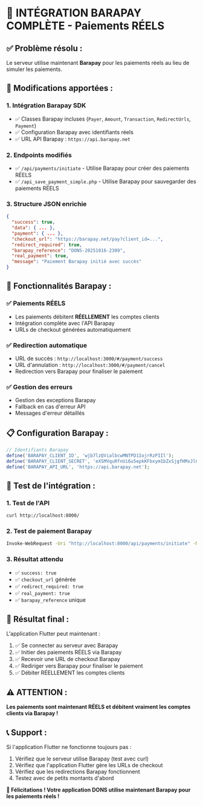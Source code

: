 # 🎯 **INTÉGRATION BARAPAY COMPLÈTE - Paiements RÉELS**

## ✅ **Problème résolu :**

Le serveur utilise maintenant **Barapay** pour les paiements réels au lieu de simuler les paiements.

## 🔧 **Modifications apportées :**

### **1. Intégration Barapay SDK**
- ✅ Classes Barapay incluses (`Payer`, `Amount`, `Transaction`, `RedirectUrls`, `Payment`)
- ✅ Configuration Barapay avec identifiants réels
- ✅ URL API Barapay : `https://api.barapay.net`

### **2. Endpoints modifiés**
- ✅ `/api/payments/initiate` - Utilise Barapay pour créer des paiements RÉELS
- ✅ `/api_save_payment_simple.php` - Utilise Barapay pour sauvegarder des paiements RÉELS

### **3. Structure JSON enrichie**
```json
{
  "success": true,
  "data": { ... },
  "payment": { ... },
  "checkout_url": "https://barapay.net/pay?client_id=...",
  "redirect_required": true,
  "barapay_reference": "DONS-20251016-2309",
  "real_payment": true,
  "message": "Paiement Barapay initié avec succès"
}
```

## 🎯 **Fonctionnalités Barapay :**

### **✅ Paiements RÉELS**
- Les paiements débitent **RÉELLEMENT** les comptes clients
- Intégration complète avec l'API Barapay
- URLs de checkout générées automatiquement

### **✅ Redirection automatique**
- URL de succès : `http://localhost:3000/#/payment/success`
- URL d'annulation : `http://localhost:3000/#/payment/cancel`
- Redirection vers Barapay pour finaliser le paiement

### **✅ Gestion des erreurs**
- Gestion des exceptions Barapay
- Fallback en cas d'erreur API
- Messages d'erreur détaillés

## 📋 **Configuration Barapay :**

```php
// Identifiants Barapay
define('BARAPAY_CLIENT_ID', 'wjb7lzQVialbcwMNTPD1IojrRzPIIl');
define('BARAPAY_CLIENT_SECRET', 'eXSMVquRfnUi6u5epkKFbxym1bZxSjgfHMxJlGGKq9j1amulx97Cj4QB7vZFzuyRUm4UC9mCHYhfzWn34arIyW4G2EU9vcdcQsb1');
define('BARAPAY_API_URL', 'https://api.barapay.net');
```

## 🧪 **Test de l'intégration :**

### **1. Test de l'API**
```bash
curl http://localhost:8000/
```

### **2. Test de paiement Barapay**
```bash
Invoke-WebRequest -Uri "http://localhost:8000/api/payments/initiate" -Method POST -Headers @{"Content-Type"="application/json"} -Body '{"amount":102,"phone_number":"237123456789","network":"MTN"}'
```

### **3. Résultat attendu**
- ✅ `success: true`
- ✅ `checkout_url` générée
- ✅ `redirect_required: true`
- ✅ `real_payment: true`
- ✅ `barapay_reference` unique

## 🎉 **Résultat final :**

L'application Flutter peut maintenant :
1. ✅ Se connecter au serveur avec Barapay
2. ✅ Initier des paiements RÉELS via Barapay
3. ✅ Recevoir une URL de checkout Barapay
4. ✅ Rediriger vers Barapay pour finaliser le paiement
5. ✅ Débiter RÉELLEMENT les comptes clients

## ⚠️ **ATTENTION :**

**Les paiements sont maintenant RÉELS et débitent vraiment les comptes clients via Barapay !**

## 📞 **Support :**

Si l'application Flutter ne fonctionne toujours pas :
1. Vérifiez que le serveur utilise Barapay (test avec curl)
2. Vérifiez que l'application Flutter gère les URLs de checkout
3. Vérifiez que les redirections Barapay fonctionnent
4. Testez avec de petits montants d'abord

**🎉 Félicitations ! Votre application DONS utilise maintenant Barapay pour les paiements réels !**


